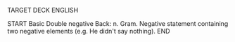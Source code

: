 TARGET DECK
ENGLISH

START
Basic
Double negative
Back: n. Gram. Negative statement containing two negative elements (e.g. He didn't say nothing).
END
